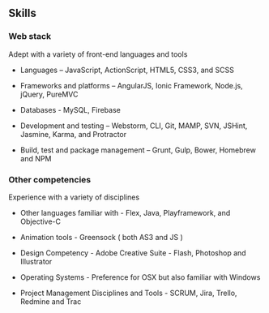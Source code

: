 ## Skills

### Web stack

Adept with a variety of front-end languages and tools

-  Languages – JavaScript, ActionScript, HTML5, CSS3, and SCSS

- Frameworks and platforms – AngularJS, Ionic Framework, Node.js, jQuery, PureMVC

- Databases - MySQL, Firebase

- Development and testing – Webstorm, CLI, Git, MAMP, SVN, JSHint, Jasmine, Karma, and Protractor

- Build, test and package management – Grunt, Gulp, Bower, Homebrew and NPM

### Other competencies

Experience with a variety of disciplines

- Other languages familiar with - Flex, Java, Playframework, and Objective-C

- Animation tools - Greensock ( both AS3 and JS )

- Design Competency - Adobe Creative Suite - Flash, Photoshop and Illustrator

- Operating Systems - Preference for OSX but also familiar with Windows

- Project Management Disciplines and Tools - SCRUM, Jira, Trello, Redmine and Trac


